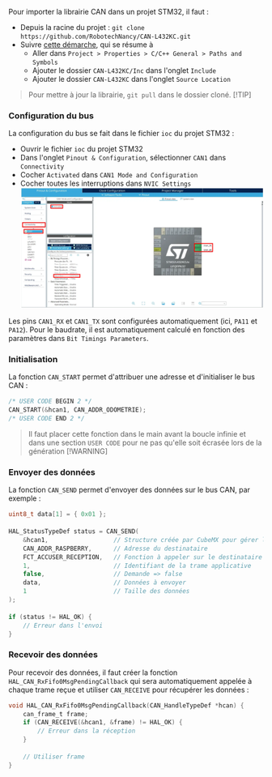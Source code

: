 [order]:       # (3)
[title]:       # (Librairie STM32)
[description]: # (Utiliser la librairie CAN pour STM32)

Pour importer la librairie CAN dans un projet STM32, il faut :

- Depuis la racine du projet : `git clone https://github.com/RobotechNancy/CAN-L432KC.git`
- Suivre [cette démarche](https://www.youtube.com/watch?v=MUZj4YwKVac), qui se résume à
    - Aller dans `Project > Properties > C/C++ General > Paths and Symbols`
    - Ajouter le dossier `CAN-L432KC/Inc` dans l'onglet `Include`
    - Ajouter le dossier `CAN-L432KC` dans l'onglet `Source Location`

> Pour mettre à jour la librairie, `git pull` dans le dossier cloné.
> [!TIP]

### Configuration du bus

La configuration du bus se fait dans le fichier `ioc` du projet STM32 :

- Ouvrir le fichier `ioc` du projet STM32
- Dans l'onglet `Pinout & Configuration`, sélectionner `CAN1` dans `Connectivity`
- Cocher `Activated` dans `CAN1 Mode and Configuration`
- Cocher toutes les interruptions dans `NVIC Settings`
![Screenshot IOC](/static/images/CAN/IOC.webp)

Les pins `CAN1_RX` et `CAN1_TX` sont configurées automatiquement (ici, `PA11` et `PA12`).
Pour le baudrate, il est automatiquement calculé en fonction des paramètres dans `Bit Timings Parameters`.

### Initialisation

La fonction `CAN_START` permet d'attribuer une adresse et d'initialiser le bus CAN :
```c
/* USER CODE BEGIN 2 */
CAN_START(&hcan1, CAN_ADDR_ODOMETRIE);
/* USER CODE END 2 */
```

> Il faut placer cette fonction dans le main avant la boucle infinie et dans
> une section `USER CODE` pour ne pas qu'elle soit écrasée lors de la génération
> [!WARNING]

### Envoyer des données

La fonction `CAN_SEND` permet d'envoyer des données sur le bus CAN, par exemple :
```c
uint8_t data[1] = { 0x01 };

HAL_StatusTypeDef status = CAN_SEND(
    &hcan1,                  // Structure créée par CubeMX pour gérer le bus CAN
    CAN_ADDR_RASPBERRY,      // Adresse du destinataire
    FCT_ACCUSER_RECEPTION,   // Fonction à appeler sur le destinataire
    1,                       // Identifiant de la trame applicative
    false,                   // Demande => false
    data,                    // Données à envoyer 
    1                        // Taille des données
);

if (status != HAL_OK) {
    // Erreur dans l'envoi
}
```

### Recevoir des données

Pour recevoir des données, il faut créer la fonction `HAL_CAN_RxFifo0MsgPendingCallback` qui sera automatiquement appelée à chaque trame reçue
et utiliser `CAN_RECEIVE` pour récupérer les données :
```c
void HAL_CAN_RxFifo0MsgPendingCallback(CAN_HandleTypeDef *hcan) {
    can_frame_t frame;
    if (CAN_RECEIVE(&hcan1, &frame) != HAL_OK) {
        // Erreur dans la réception
    }

    // Utiliser frame
}
```
